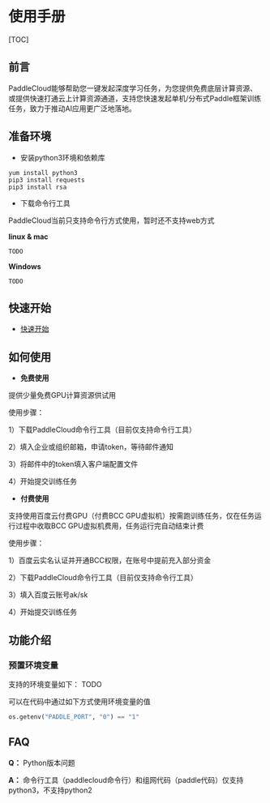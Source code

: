 # 使用手册

[TOC]

## 前言
PaddleCloud能够帮助您一键发起深度学习任务，为您提供免费底层计算资源、或提供快速打通云上计算资源通道，支持您快速发起单机/分布式Paddle框架训练任务，致力于推动AI应用更广泛地落地。



## 准备环境
- 安装python3环境和依赖库
```shell
yum install python3
pip3 install requests
pip3 install rsa
```

- 下载命令行工具


PaddleCloud当前只支持命令行方式使用，暂时还不支持web方式

**linux & mac**
```shell
TODO
```

**Windows**
```shell
TODO
```

## 快速开始
- [快速开始](./tutorial_cn.md)

## 如何使用

- **免费使用**


提供少量免费GPU计算资源供试用 


   使用步骤：
 
 
   1）下载PaddleCloud命令行工具（目前仅支持命令行工具）
 
 
   2）填入企业或组织邮箱，申请token，等待邮件通知
 
 
   3）将邮件中的token填入客户端配置文件
 
 
   4）开始提交训练任务
  

- **付费使用**


支持使用百度云付费GPU（付费BCC GPU虚拟机）按需跑训练任务，仅在任务运行过程中收取BCC GPU虚拟机费用，任务运行完自动结束计费 


  使用步骤：


  1）百度云实名认证并开通BCC权限，在账号中提前充入部分资金


  2）下载PaddleCloud命令行工具（目前仅支持命令行工具）


  3）填入百度云账号ak/sk


  4）开始提交训练任务


## 功能介绍


### 预置环境变量
支持的环境变量如下：
TODO

可以在代码中通过如下方式使用环境变量的值
```python
os.getenv("PADDLE_PORT", "0") == "1"
```


## FAQ


**Q：** Python版本问题


**A：** 命令行工具（paddlecloud命令行）和组网代码（paddle代码）仅支持python3，不支持python2


